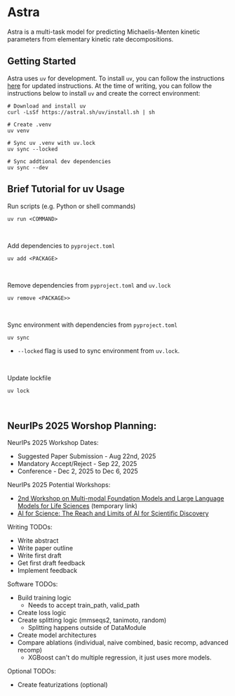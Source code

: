 # Astra
Astra is a multi-task model for predicting Michaelis-Menten kinetic parameters from elementary kinetic rate decompositions.

## Getting Started
Astra uses `uv` for development. To install `uv`, you can follow the instructions <a href=https://docs.astral.sh/uv/getting-started/installation>here</a> for updated instructions. At the time of writing, you can follow the instructions below to install `uv` and create the correct environment:
```
# Download and install uv
curl -LsSf https://astral.sh/uv/install.sh | sh

# Create .venv
uv venv

# Sync uv .venv with uv.lock
uv sync --locked

# Sync addtional dev dependencies
uv sync --dev
```

## Brief Tutorial for uv Usage
Run scripts (e.g. Python or shell commands)
```
uv run <COMMAND>
```
<br>

Add dependencies to `pyproject.toml`
```
uv add <PACKAGE>
```
<br>

Remove dependencies from `pyproject.toml` and `uv.lock`
```
uv remove <PACKAGE>>
```
<br>

Sync environment with dependencies from `pyproject.toml`
```
uv sync
```
- `--locked` flag is used to sync environment from `uv.lock`. 
<br>

Update lockfile
```
uv lock
```
<br>

## NeurIPs 2025 Worshop Planning:
NeurIPs 2025 Workshop Dates:
- Suggested Paper Submission - Aug 22nd, 2025
- Mandatory Accept/Reject - Sep 22, 2025
- Conference - Dec 2, 2025 to Dec 6, 2025

NeurIPs 2025 Potential Workshops:
- <a href=https://icml.cc/virtual/2025/workshop/39959>2nd Workshop on Multi-modal Foundation Models and Large Language Models for Life Sciences</a> (temporary link)
- <a href=https://ai4sciencecommunity.github.io/neurips25>AI for Science: The Reach and Limits of AI for Scientific Discovery</a>

Writing TODOs:
- Write abstract
- Write paper outline
- Write first draft
- Get first draft feedback
- Implement feedback

Software TODOs:
- Build training logic
	- Needs to accept train_path, valid_path
- Create loss logic
- Create splitting logic (mmseqs2, tanimoto, random)
	- Splitting happens outside of DataModule
- Create model architectures
- Compare ablations (individual, naive combined, basic recomp, advanced recomp)
	- XGBoost can't do multiple regression, it just uses more models.

Optional TODOs:
- Create featurizations (optional)
